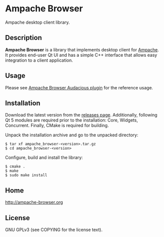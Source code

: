 # Ampache Browser

Ampache desktop client library.


## Description

**Ampache Browser** is a library that implements desktop client for [Ampache](http://ampache.org/).  It provides
end-user Qt UI and has a simple C++ interface that allows easy integration to a client application.


## Usage

Please see [Ampache Browser Audacious plugin](https://github.com/audacious-media-player/audacious-plugins/blob/master/src/ampache/ampache.cc)
for the reference usage.


## Installation

Download the latest version from the [releases page](https://github.com/ampache-browser/ampache_browser/releases/).
Additionally, following Qt 5 modules are required prior to the installation: Core, Widgets, Concurrent.  Finally, CMake
is required for building.

Unpack the installation archive and go to the unpacked directory:

    $ tar xf ampache_browser-<version>.tar.gz
    $ cd ampache_browser-<version>

Configure, build and install the library:

    $ cmake .
    $ make
    $ sudo make install


## Home

http://ampache-browser.org


## License

GNU GPLv3 (see COPYING for the license text).
